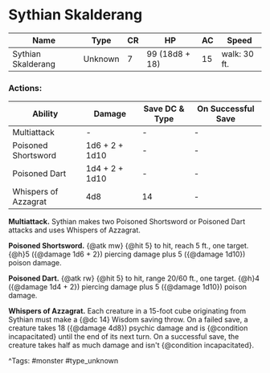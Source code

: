 # Sythian Skalderang

| Name | Type | CR | HP | AC | Speed |
|------|------|----|----|----|-------|
| Sythian Skalderang | Unknown | 7 | 99 (18d8 + 18) | 15 | walk: 30 ft. |

### Actions:

| Ability | Damage | Save DC & Type | On Successful Save |
|---------|--------|----------------|--------------------|
| Multiattack | - | - | - |
| Poisoned Shortsword | 1d6 + 2 + 1d10 | - | - |
| Poisoned Dart | 1d4 + 2 + 1d10 | - | - |
| Whispers of Azzagrat | 4d8 | 14 | - |


**Multiattack.** Sythian makes two Poisoned Shortsword or Poisoned Dart attacks and uses Whispers of Azzagrat.

**Poisoned Shortsword.** {@atk mw} {@hit 5} to hit, reach 5 ft., one target. {@h}5 ({@damage 1d6 + 2}) piercing damage plus 5 ({@damage 1d10}) poison damage.

**Poisoned Dart.** {@atk rw} {@hit 5} to hit, range 20/60 ft., one target. {@h}4 ({@damage 1d4 + 2}) piercing damage plus 5 ({@damage 1d10}) poison damage.

**Whispers of Azzagrat.** Each creature in a 15-foot cube originating from Sythian must make a {@dc 14} Wisdom saving throw. On a failed save, a creature takes 18 ({@damage 4d8}) psychic damage and is {@condition incapacitated} until the end of its next turn. On a successful save, the creature takes half as much damage and isn't {@condition incapacitated}.

^Tags: #monster #type_unknown